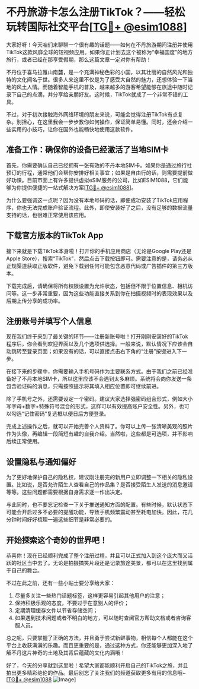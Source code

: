 # 不丹旅游卡怎么注册TikTok？——轻松玩转国际社交平台[[TG💪+ @esim1088](https://t.me/s/esim1088)]

大家好呀！今天咱们来聊聊一个很有趣的话题——如何在不丹旅游期间注册并使用TikTok这款风靡全球的短视频应用。如果你正计划去这个被称为“幸福国度”的地方旅行，或者已经在那享受假期，那么这篇文章一定对你有帮助！

不丹位于喜马拉雅山南麓，是一个充满神秘色彩的小国，以其壮丽的自然风光和独特的文化闻名于世。很多人来这里不仅是为了感受大自然的魅力，还想体验一下当地的风土人情。而随着智能手机的普及，越来越多的游客希望能够在旅途中随时记录下自己的点滴，并分享给亲朋好友。这时候，TikTok就成了一个非常不错的工具。

不过，对于初次接触海外网络环境的朋友来说，可能会觉得注册TikTok有点复杂。别担心，在这里我会一步步教你如何操作，保证简单易懂。同时，还会介绍一些实用的小技巧，让你在国外也能畅快地使用这款软件。

## 准备工作：确保你的设备已经激活了当地SIM卡

首先，你需要确认自己已经拥有一张有效的不丹本地SIM卡。如果你是通过旅行社预订的行程，通常他们会帮你安排好相关事宜；如果是自由行的话，则需要提前做好功课。目前市面上有许多提供虚拟eSIM服务的公司，比如ESIM1088，它们能够为你提供便捷的一站式解决方案[[TG💪+ @esim1088](https://t.me/s/esim1088)]。

为什么要强调这一点呢？因为没有本地号码的话，即便成功安装了TikTok应用程序，你也无法完成账户验证流程。此外，即使安装好了之后，没有足够的数据流量支持的话，也很难正常使用该应用。

## 下载官方版本的TikTok App

接下来就是下载TikTok本身啦！打开你的手机应用商店（无论是Google Play还是Apple Store），搜索“TikTok”，然后点击下载按钮即可。需要注意的是，请务必从正规渠道获取正版软件，避免下载到任何可能包含恶意代码或广告插件的第三方版本。

下载完成后，请确保将所有权限设置为允许状态，包括但不限于位置信息、相机访问等。这一步非常重要，因为这些功能直接关系到你在拍摄视频时的表现效果以及后期上传分享的成功率。

## 注册账号并填写个人信息

现在我们终于来到了最关键的环节——注册新账号啦！打开刚刚安装好的TikTok程序后，你会看到欢迎界面以及几个选项供选择。一般来说，默认情况下应该会自动跳转至登录页面；如果没有的话，可以直接点击右下角的“注册”按键进入下一步。

在接下来的步骤中，你需要输入手机号码作为主要联系方式。由于我们之前已经准备好了不丹本地SIM卡，所以这里应该不会遇到太多麻烦。系统将会向你发送一条包含验证码的消息，只需按照提示将其填入相应位置即可继续前进。

除了手机号之外，还需要设定一个密码。建议大家选择强密码组合形式，例如大小写字母+数字+特殊符号混合的形式，这样可以有效提高账户安全性。另外，也可以勾选“记住密码”复选框以便日后方便登录。

完成上述操作之后，就可以开始完善个人资料了。你可以上传一张清晰美观的照片作为头像，再编辑一段简短有趣的自我介绍。当然啦，这些都是可选项，并不影响后续正常使用。

## 设置隐私与通知偏好

为了更好地保护自己的隐私权，建议刚注册完的新用户立即调整一下相关的隐私设置。比如说，是否允许陌生人查看自己的作品集？是否接受陌生人发送的消息邀请等等。这些问题都需要根据自身需求逐一作出决定。

与此同时，也不要忘记检查一下关于推送通知方面的配置。有些时候，默认状态下可能会开启过多不必要的提醒功能，导致手机频繁震动甚至耗电加快。因此，花几分钟时间好好梳理一遍这些细节是非常必要的。

## 开始探索这个奇妙的世界吧！

恭喜你！现在已经顺利完成了整个注册过程，并且可以正式加入到这个庞大而又活跃的社区当中去了。无论是拍摄搞笑片段还是记录旅途美景，都可以在这里找到属于自己的舞台。

不过在此之前，还有一些小贴士要分享给大家：

1. 尽量多关注一些热门话题标签，这样更容易引起其他用户的注意；
2. 保持积极乐观的态度，不要过于在意别人的评价；
3. 定期清理缓存文件以节省存储空间；
4. 如果遇到技术问题或者不明白的地方，可以随时查阅官方帮助文档或者咨询客服人员。

总之呢，只要掌握了正确的方法，并且勇于尝试新鲜事物，相信每个人都能在这个平台上收获满满的乐趣。而且更重要的是，通过这种方式，你还能够更加深入地了解不丹这片神奇的土地及其背后蕴藏的文化内涵哦！

好了，今天的分享就到这里啦！希望大家都能顺利开启自己的TikTok之旅，并且拍出更多精彩绝伦的作品。最后别忘了关注我们的频道获取更多有用的信息哦~ [[TG💪+ @esim1088](https://t.me/s/esim1088) ![Image](https://i.postimg.cc/4NQfJmqS/Snipaste-2025-05-13-00-14-12.png)]